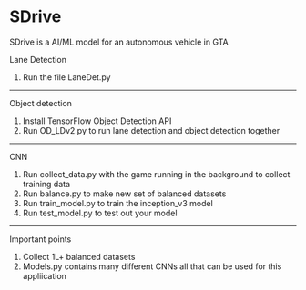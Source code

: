 # SDrive
SDrive is a AI/ML model for an autonomous vehicle in GTA

Lane Detection

1. Run the file LaneDet.py

--------------------------------------------

Object detection

1. Install TensorFlow Object Detection API
2. Run OD_LDv2.py to run lane detection and object detection together

--------------------------------------------

CNN

1. Run collect_data.py with the game running in the background to collect training data
2. Run balance.py to make new set of balanced datasets
2. Run train_model.py to train the inception_v3 model
3. Run test_model.py to test out your model

--------------------------------------------

Important points

1. Collect 1L+ balanced datasets
2. Models.py contains many different CNNs all that can be used for this appliication